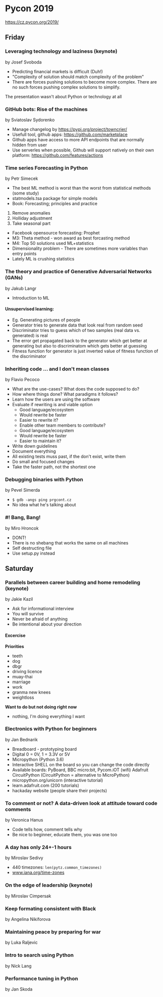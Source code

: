 # Pycon 2019
https://cz.pycon.org/2019/

## Friday

### Leveraging technology and laziness (keynote)
by Josef Svoboda

- Predicting financial markets is difficult (Duh!)
- "Complexity of solution should match complexity of the problem"
- There are forces pushing solutions to become more complex. There are no such forces pushing complex solutions to simplify.

The presentation wasn't about Python or technology at all


### GitHub bots: Rise of the machines
by Sviatoslav Sydorenko

- Manage changelog by https://pypi.org/project/towncrier/
- Usefull tool, github apps: https://github.com/marketplace
- Github apps have access to more API endpoints that are normally hidden from user
- Use serverles when possible, Github will support natively on their own platform: https://github.com/features/actions


### Time series Forecasting in Python
by Petr Simecek

- The best ML method is worst than the worst from statistical methods (some study)
- statmodels.tsa package for simple models
- Book: Forecasting; principles and practice

1. Remove anomalies
2. Holliday adjustment
3. Take seasonal part

- Facebook opensource forecasting: Prophet
- M3: Theta method - won award as best forcasting method
- M4: Top 50 solutions used ML+statistics
- Dimensionality problem - There are sometimes more variables than entry points
- Lately ML is crushing statistics


### The theory and practice of Generative Adversarial Networks (GANs)
by Jakub Langr

- Introduction to ML


#### Unsupervised learning:

- Eg. Generating pictures of people
- Generator tries to generate data that look real from random seed
- Discriminator tries to guess which of two samples (real data vs. generated) is real
- The error get propagated back to the generator which get better at generating but also to discriminatom which gets better at guessing
- Fitness function for generator is just inverted value of fitness function of the discriminator


### Inheriting code ... and I don't mean classes
by Flavio Pecoco

- What are the use-cases? What does the code supposed to do?
- How where things done? What paradigms it follows?
- Learn how the users are using the software
- Evaluate if rewriting is and viable option
    - Good language/ecosystem
    - Would rewrite be faster
    - Easier to rewrite it?
    - Enable other team members to contribute?
    - Good language/ecosystem
    - Would rewrite be faster
    - Easier to maintain it?
- Write down guidelines
- Document everything
- All existing tests muss past, if the don't exist, write them
- Do small and focused changes
- Take the faster path, not the shortest one


### Debugging binaries with Python
by Pevel Simerda

- `$ gdb -angs ping prgcont.cz`
- No idea what he's talking about


### \#! Bang, Bang!
by Miro Hroncok

- DONT!
- There is no shebang that works the same on all machines
- Self destructing file
- Use setup.py instead


## Saturday

### Parallels between career building and home remodeling (keynote)
by Jakie Kazil

- Ask for informational interview
- You will survive
- Never be afraid of anything
- Be intentional about your direction

#### Excercise

**Priorities**

- teeth
- dog
- dbgr
- driving licence
- muay-thai
- marriage
- work
- granma new knees
- weightloss

**Want to do but not doing right now**

- nothing, I'm doing everything I want


### Electronics with Python for beginners
by Jan Bednarik

- Breadboard - prototyping board
- Digital 0 = 0V, 1 = 3.3V or 5V
- Micropython (Python 3.6)
- Interactive SHELL on the board so you can change the code directly
- Available boards: PyBoard, BBC micro:bit, Pycom.iOT (wifi) Adafruit CircuitPython (CircuitPython = alternative to MicroPython)
- micropython.org/unicorn (interactive tutorial)
- learn.adafruit.com (200 tutorials)
- hackaday website (people share their projects)


### To comment or not? A data-driven look at attitude toward code comments
by Veronica Hanus

- Code tells how, comment tells why
- Be nice to beginner, educate them, you was one too


### A day has only 24+-1 hours
by Miroslav Sedivy

- 440 timezones: `len(pytz.common_timezones)`
- www.iana.org/time-zones


### On the edge of leadership (keynote)
by Miroslav Cimpersak


### Keep formating consistent with Black
by Angelina Nikiforova


### Maintaining peace by preparing for war
by Luka Raljevic


### Intro to search using Python
by Nick Lang


### Performance tuning in Python
by Jan Skoda

